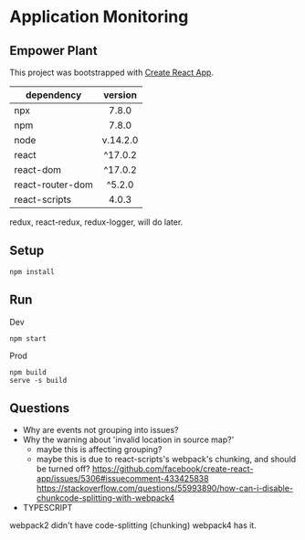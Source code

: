 # Application Monitoring
## Empower Plant

This project was bootstrapped with [Create React App](https://github.com/facebook/create-react-app).

| dependency    | version
| ------------- |:-------------:|
| npx | 7.8.0 |
| npm | 7.8.0 |
| node | v.14.2.0 |
| react | ^17.0.2 |
| react-dom | ^17.0.2 |
| react-router-dom | ^5.2.0 |
| react-scripts | 4.0.3 |

redux, react-redux, redux-logger, will do later.

## Setup
```
npm install
```

## Run
Dev
```
npm start
```

Prod
```
npm build
serve -s build
```

## Questions
- Why are events not grouping into issues?
- Why the warning about 'invalid location in source map?'
    - maybe this is affecting grouping?
    - maybe this is due to react-scripts's webpack's chunking, and should be turned off?
    https://github.com/facebook/create-react-app/issues/5306#issuecomment-433425838
    https://stackoverflow.com/questions/55993890/how-can-i-disable-chunkcode-splitting-with-webpack4
- TYPESCRIPT


webpack2 didn't have code-splitting (chunking)
webpack4 has it.
